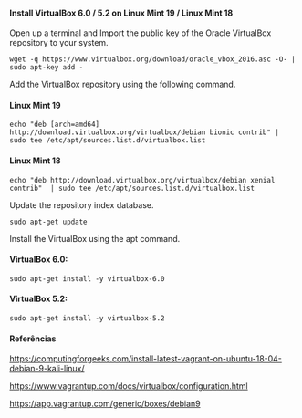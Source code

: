 #### Install VirtualBox 6.0 / 5.2 on Linux Mint 19 / Linux Mint 18

Open up a terminal and Import the public key of the Oracle VirtualBox repository to your system.

```
wget -q https://www.virtualbox.org/download/oracle_vbox_2016.asc -O- | sudo apt-key add -
```

Add the VirtualBox repository using the following command.

#### Linux Mint 19 ###

```
echo "deb [arch=amd64] http://download.virtualbox.org/virtualbox/debian bionic contrib" | sudo tee /etc/apt/sources.list.d/virtualbox.list
```

#### Linux Mint 18 ###
```
echo "deb http://download.virtualbox.org/virtualbox/debian xenial contrib"  | sudo tee /etc/apt/sources.list.d/virtualbox.list
```

Update the repository index database.

```
sudo apt-get update
```

Install the VirtualBox using the apt command.

#### VirtualBox 6.0:

`sudo apt-get install -y virtualbox-6.0`

#### VirtualBox 5.2:

`sudo apt-get install -y virtualbox-5.2`


#### Referências

https://computingforgeeks.com/install-latest-vagrant-on-ubuntu-18-04-debian-9-kali-linux/

https://www.vagrantup.com/docs/virtualbox/configuration.html

https://app.vagrantup.com/generic/boxes/debian9

